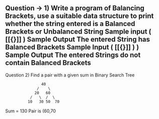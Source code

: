 Question → 1) Write a program of Balancing Brackets, use a suitable data structure to print
whether the string entered is a Balanced Brackets or Unbalanced String
Sample input
( [[{}]] )
Sample Output
The entered String has Balanced Brackets
Sample Input
( [[{}]] ) )
Sample Output
The entered Strings do not contain Balanced Brackets
-------------------------------------------------------------------------------------------------------------------------------------------------------------------------


Question 2) Find a pair with a given sum in Binary Search Tree

                    40
                  /    \
                 20   60
               /   \  /  \
              10   30 50  70
              
 Sum = 130
Pair is (60,70

